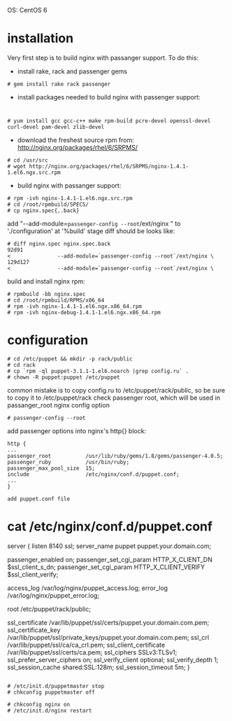 
OS: CentOS 6

# installation

Very first step is to build nginx with passanger support. To do this:
* install rake, rack and passenger gems
```
# gem install rake rack passenger
```
* install packages needed to build nginx with passenger support:
# 
```
# yum install gcc gcc-c++ make rpm-build pcre-devel openssl-devel curl-devel pam-devel zlib-devel
```
* download the freshest source rpm from: http://nginx.org/packages/rhel/6/SRPMS/
```
# cd /usr/src
# wget http://nginx.org/packages/rhel/6/SRPMS/nginx-1.4.1-1.el6.ngx.src.rpm
```
* build nginx with passanger support:
```
# rpm -ivh nginx-1.4.1-1.el6.ngx.src.rpm
# cd /root/rpmbuild/SPECS/
# cp nginx.spec{,.back}
```

add "--add-module=`passenger-config --root`/ext/nginx \" to './configuration' at '%build' stage
diff should be looks like:
```
# diff nginx.spec nginx.spec.back 
92d91
<               --add-module=`passenger-config --root`/ext/nginx \
129d127
<               --add-module=`passenger-config --root`/ext/nginx \
```
build and install nginx rpm:
```
# rpmbuild -bb nginx.spec
# cd /root/rpmbuild/RPMS/x86_64
# rpm -ivh nginx-1.4.1-1.el6.ngx.x86_64.rpm
# rpm -ivh nginx-debug-1.4.1-1.el6.ngx.x86_64.rpm
```


# configuration

```
# cd /etc/puppet && mkdir -p rack/public
# cd rack
# cp `rpm -ql puppet-3.1.1-1.el6.noarch |grep config.ru` .
# chown -R puppet:puppet /etc/puppet
```
common mistake is to copy config.ru to /etc/puppet/rack/public, so be sure to copy it to /etc/puppet/rack
check passenger root, which will be used in passanger_root nginx config option
```
# passenger-config --root
```

add passenger options into nginx's http{} block:
```
http {
...
passenger_root           /usr/lib/ruby/gems/1.8/gems/passenger-4.0.5;
passenger_ruby           /usr/bin/ruby;
passenger_max_pool_size  15;
include                  /etc/nginx/conf.d/puppet.conf;
...
}

add puppet.conf file
```
# cat /etc/nginx/conf.d/puppet.conf
server {
  listen                     8140 ssl;
  server_name                puppet puppet.your.domain.com;

  passenger_enabled          on;
  passenger_set_cgi_param    HTTP_X_CLIENT_DN $ssl_client_s_dn; 
  passenger_set_cgi_param    HTTP_X_CLIENT_VERIFY $ssl_client_verify; 

  access_log                 /var/log/nginx/puppet_access.log;
  error_log                  /var/log/nginx/puppet_error.log;

  root                       /etc/puppet/rack/public;

  ssl_certificate            /var/lib/puppet/ssl/certs/puppet.your.domain.com.pem;
  ssl_certificate_key        /var/lib/puppet/ssl/private_keys/puppet.your.domain.com.pem;
  ssl_crl                    /var/lib/puppet/ssl/ca/ca_crl.pem;
  ssl_client_certificate     /var/lib/puppet/ssl/certs/ca.pem;
  ssl_ciphers                SSLv3:TLSv1;
  ssl_prefer_server_ciphers  on;
  ssl_verify_client          optional;
  ssl_verify_depth           1;
  ssl_session_cache          shared:SSL:128m;
  ssl_session_timeout        5m;
}
```

# /etc/init.d/puppetmaster stop
# chkconfig puppetmaster off

# chkconfig nginx on
# /etc/init.d/nginx restart
